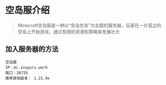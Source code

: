 # 空岛服介绍

> Minecraft空岛服是一种以“空岛生存”为主题的服务器，玩家在一片孤立的空岛上开始游戏，通过有限的资源和策略来发展壮大

## 加入服务器的方法

```点我复制~
空岛服
IP：mc.inspurs.work
端口：26755
推荐游戏版本： 1.21.9x
```

